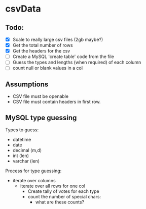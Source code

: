 # csvData

## Todo:


- [x] Scale to really large csv files (2gb maybe?)
- [x] Get the total number of rows
- [x] Get the headers for the csv
- [ ] Create a MySQL 'create table' code from the file 
- [ ] Guess the types and lengths (when required) of each column
- [ ] count null or blank values in a col
 
## Assumptions

* CSV file must be openable
* CSV file must contain headers in first row.

## MySQL type guessing

Types to guess:
* datetime
* date
* decimal (m,d)
* int (len)
* varchar (len)


Process for type guessing:
* iterate over columns
	* iterate over all rows for one col
		* Create tally of votes for each type
		* count the number of special chars:
			* what are these counts?